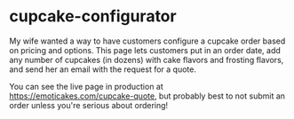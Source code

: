 # cupcake-configurator

My wife wanted a way to have customers configure a cupcake order based on pricing and options. This page lets customers put in an order date, add any number of cupcakes (in dozens) with cake flavors and frosting flavors, and send her an email with the request for a quote.

You can see the live page in production at https://emoticakes.com/cupcake-quote, but probably best to not submit an order unless you're serious about ordering! 
